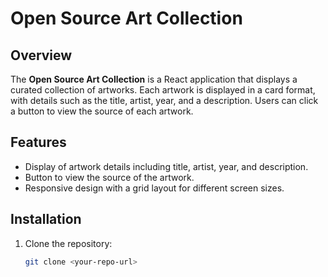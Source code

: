 # Open Source Art Collection

## Overview
The **Open Source Art Collection** is a React application that displays a curated collection of artworks. Each artwork is displayed in a card format, with details such as the title, artist, year, and a description. Users can click a button to view the source of each artwork.

## Features
- Display of artwork details including title, artist, year, and description.
- Button to view the source of the artwork.
- Responsive design with a grid layout for different screen sizes.

## Installation
1. Clone the repository:
   ```bash
   git clone <your-repo-url>
